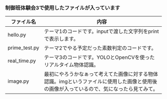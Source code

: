 ### 制御班体験会3で使用したファイルが入っています

| ファイル名 | 内容 |
|----|------|
| hello.py | テーマ1のコードです。inputで渡した文字列をprintで表示します。 |
| prime_test.py | テーマ2でやる予定だった素数判定のコードです。 |
| real_time.py | テーマ3のコードです。YOLOとOpenCVを使ったリアルタイム物体認識。 |
| image.py | 最初にやろうかなぁって考えてた画像に対する物体認識。imgというファイルに使用した画像と使用後の画像が入っているので、気になったら見てみて。 
